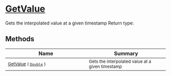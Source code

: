 # [GetValue](./IInterpolation-100663760.md)

Gets the interpolated value at a given timestamp
Return type:
## Methods

| Name | Summary | 
| --- | --- | 
| <sub>[GetValue](./IInterpolation-100663760.md) ( [`Double`](https://docs.microsoft.com/en-us/dotnet/api/System.Double) )</sub><img width=200/>| <sub>Gets the interpolated value at a given timestamp</sub>| <br>


